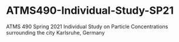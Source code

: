 # ATMS490-Individual-Study-SP21
ATMS 490 Spring 2021 Individual Study on Particle Concentrations surrounding the city Karlsruhe, Germany 
